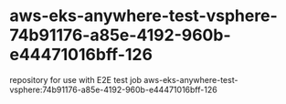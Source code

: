 # aws-eks-anywhere-test-vsphere-74b91176-a85e-4192-960b-e44471016bff-126
repository for use with E2E test job aws-eks-anywhere-test-vsphere:74b91176-a85e-4192-960b-e44471016bff-126
